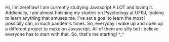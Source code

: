 Hi, I'm zereflaw! I am currently studying Javascript A LOT and loving it. 
Addionally, I am almost finishing my studies on Psychology at UFRJ, looking to learn anything that amuses me. 
I've set a goal to learn the most I possibily can, in such pandemic times. So, everyday i wake up and open up a different project to make on Javascript. 
All of them are silly but i believe everyone has to start with that. So, that's me starting! ^_^

